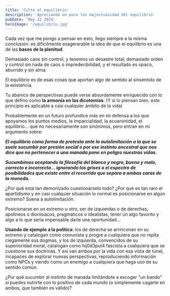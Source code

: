 ```yaml
---
title: 'Culto al equilibrio'
description: 'Apreciando un poco las majestuosidad del equilibrio'
pubDate: 'May 22 2024'
heroImage: '/equilibrio.jpg'
---
```


Cada vez que me pongo a pensar en esto, llego siempre a la misma conclusión: es difícilmente exagerarable la idea de que el equilibrio es una de las **bases de la plenitud**. 

Demasiado caos sin control, y tenemos un desastre total; demasiado orden y control sin nada de caos o impredecibilidad, y el resultado es opaco, aburrido y sin alma.

El equilibrio es de esas cosas que aportan algo de sentido al sinsentido de la existencia.

Tu abanico de perspectivas puede verse absurdamente enriquecido con lo que defino como **la armonía en las dicotomías**.
(Y si lo piensan bien, este principio es aplicable a casi cualquier ámbito de la vida)

Probablemente en un futuro profundice más en mi defensa a los que apoyamos los puntos medios, la imparcialidad, la ecuanimidad, el equilibrio... que no necesariamente son sinónimos, pero entran en mi argumento sobre: 

***El equilibrio como forma de protesta ante la autolimitación a la que se suele sucumbir por presión social o por ese instinto ancestral que nos dice que no pertenecer a una manada pone en peligro nuestras vidas.*** 

***Sucumbimos aceptando la filosofía del blanco y negro, bueno y malo, correcto e incorrecto... ignorando los grises o el espectro de posibilidades que existe entre el recorrido que separa a ambas caras de la moneda.***



¿Por qué está tan demonizado cuestionárselo todo? ¿Por qué es tan raro el apartidismo y en casi cualquier situación lo normal es posicionarse en algún extremo? Suena a autolimitación.


Posicionarse en un extremo u otro, ser de izquierdas o de derechas, apolíneos o dionisíacos, pragmáticos o idealistas, tener un algo favorito y algo a lo que sería impensable darle una oportunidad... 

**Usando de ejemplo a la política:** los de derecha se arrinconan en su extremo y catalogan como comunista y progre a cualquiera que no repita ciegamente sus dogmas, y los de izquierda, convencidos de su superioridad moral, catalogan como hij0d3put4 fascista a cualquiera que se cuestione sus doctrinas. Y así van ambos por la vida con esa vista de túnel, incapaces de explorar nuevas perspectivas, reproduciendo información como NPCs y viendo como un enemigo a cualquiera que haga uso de su sentido común.

¿Por qué sucumbir al instinto de manada limitándote a escoger "un bando" si puedes nutrirte con lo positivo de cada mundo (o simplemente cagarte en ambos, que también es válido)?
